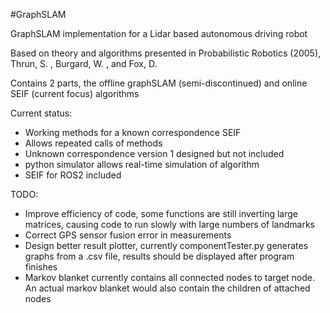 #GraphSLAM

GraphSLAM implementation for a Lidar based autonomous driving robot

Based on theory and algorithms presented in Probabilistic Robotics (2005), Thrun, S. , Burgard, W. , and Fox, D. 

Contains 2 parts, the offline graphSLAM (semi-discontinued) and online SEIF (current focus) algorithms

Current status:
 - Working methods for a known correspondence SEIF
 - Allows repeated calls of methods
 - Unknown correspondence version 1 designed but not included
 - python simulator allows real-time simulation of algorithm
 - SEIF for ROS2 included
 
 

TODO:
 - Improve efficiency of code, some functions are still inverting large matrices, causing code to run slowly with large numbers of landmarks
 - Correct GPS sensor fusion error in measurements
 - Design better result plotter, currently componentTester.py generates graphs from a .csv file, results should be displayed after program finishes
 - Markov blanket currently contains all connected nodes to target node. An actual markov blanket would also contain the children of attached nodes
